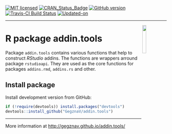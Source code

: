 
<!-- 

TO DO: 

1. Write function to check if there is a space before and after the selection
(for %>% and similar operators

-->

<!-- README.md is generated from README.Rmd. Please edit that file -->

[![MIT
licensed](https://img.shields.io/badge/license-MIT-blue.svg)](https://opensource.org/licenses/MIT)
[![CRAN\_Status\_Badge](http://www.r-pkg.org/badges/version/addin.tools)](https://cran.r-project.org/package=addin.tools)
[![GitHub
version](https://img.shields.io/badge/GitHub-0.0.5-brightgreen.svg)](https://github.com/GegznaV/addin.tools)
[![Travis-CI Build
Status](https://travis-ci.org/GegznaV/addin.tools.png?branch=master)](https://travis-ci.org/GegznaV/addin.tools)
[![Updated-on](https://img.shields.io/badge/Updated%20on-2019--07--28-yellowgreen.svg)](/commits/master)

<!-- [![Rdoc](http://www.rdocumentation.org/badges/version/addin.tools)](http://www.rdocumentation.org/packages/addin.tools) -->

<!--

-->

-----

<img src="http://gegznav.github.io/addin.tools/logo.png" align="right" width="15%" height="15%"/>

# R package **addin.tools**

Package `addin.tools` contains various functions that help to construct
*RStudio* addins. The functions are wrappers arround package
`rstudioapi`. They are used as the core functions for packages
`addins.rmd`, `addins.rs` and other.

## Install package

<!-- Install released version from CRAN: -->

<!-- ```{r Install package from CRAN, eval=FALSE} -->

<!-- install.packages("addin.tools") -->

<!-- ``` -->

Install development version from GitHub:

``` r
if (!require(devtools)) install.packages("devtools")
devtools::install_github("GegznaV/addin.tools")
```

-----

More information at <http://gegznav.github.io/addin.tools/>
